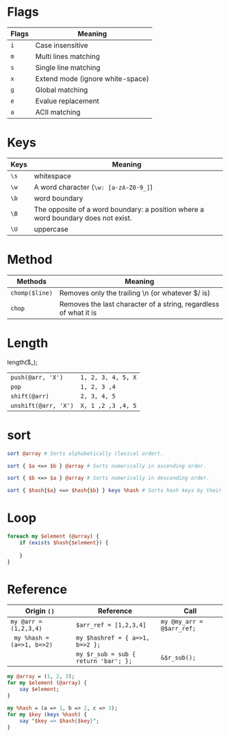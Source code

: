 # Flags
|Flags|Meaning|
|---|---|
|`i`|Case insensitive|
|`m`|Multi lines matching|
|`s`|Single line matching|
|`x`|Extend mode (ignore white-space)|
|`g`|Global matching|
|`e`|Evalue replacement|
|`a`|ACII matching|

# Keys

|Keys|Meaning|
|---|---|
|`\s`|whitespace|
|`\w`|A word character (`\w: [a-zA-Z0-9_]`)|
|`\b`|word boundary|
|`\B `|The opposite of a word boundary: a position where a word boundary does not exist.|
|`\U`|uppercase|

# Method

|Methods|Meaning|
|---|---|
|`chomp($line)`|Removes only the trailing \n (or whatever $/ is)|
|`chop`|Removes the last character of a string, regardless of what it is|

# Length

length($_);

|||
|---|---|
|`push(@arr, 'X')`|`1, 2, 3, 4, 5, X`|
|`pop`|`1, 2, 3 ,4`|
|`shift(@arr)`|`2, 3, 4, 5`|
|`unshift(@arr, 'X')`|`X, 1 ,2 ,3 ,4, 5`|


# sort

```perl
sort @array # Sorts alphabetically (lexical order).

sort { $a <=> $b } @array # Sorts numerically in ascending order.

sort { $b <=> $a } @array # Sorts numerically in descending order.

sort { $hash{$a} <=> $hash{$b} } keys %hash # Sorts hash keys by their values in ascending order.

```
# Loop

```perl
foreach my $element (@array) {
    if (exists $hash{$element}) {
        
    }
}
```

# Reference

|Origin `()`|Reference|Call|
|---|---|---|
|`my @arr = (1,2,3,4)`|`$arr_ref = [1,2,3,4]`|`my @my_arr = @$arr_ref;`
|` my %hash = (a=>1, b=>2)`|`my $hashref = { a=>1, b=>2 };`|
||`my $r_sub = sub { return 'bar'; };`|`&$r_sub();`|

```perl
my @array = (1, 2, 3);
for my $element (@array) {
    say $element;
}
```

```perl
my %hash = (a => 1, b => 2, c => 3);
for my $key (keys %hash) {
    say "$key => $hash{$key}";
}
```


